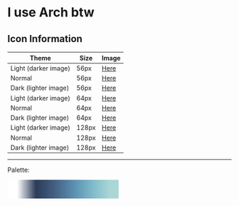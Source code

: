 # I use Arch btw

## Icon Information

| Theme | Size | Image |
|----------|-------------|-------------|
| Light (darker image) | 56px |  [Here](./arch-linux-light-56.png) |
| Normal | 56px | [Here](./arch-linux-normal-56.png) |
| Dark (lighter image) | 56px | [Here](./arch-linux-dark-56.png) |
| Light (darker image) | 64px |  [Here](./arch-linux-light-64.png) |
| Normal | 64px | [Here](./arch-linux-normal-64.png) |
| Dark (lighter image) | 64px | [Here](./arch-linux-dark-64.png) |
| Light (darker image) | 128px | [Here](./arch-linux-light-128.png) |
| Normal | 128px | [Here](./arch-linux-normal-128.png) |
| Dark (lighter image) | 128px | [Here](./arch-linux-dark-128.png) |

---

Palette: 

<img src="./arch-palette.png" alt="Arch Palette" width="250" />